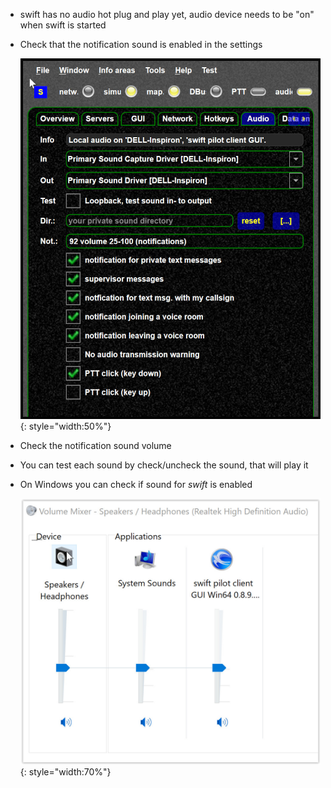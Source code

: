 <!--
    SPDX-FileCopyrightText: Copyright (C) swift Project Community / Contributors
    SPDX-License-Identifier: GFDL-1.3-only
-->

- swift has no audio hot plug and play yet, audio device needs to be "on" when swift is started
- Check that the notification sound is enabled in the settings

    ![](./../img/Audio_settings.jpg){: style="width:50%"}

- Check the notification sound volume
- You can test each sound by check/uncheck the sound, that will play it
- On Windows you can check if sound for *swift* is enabled

    ![](./../img/winaudio.jpg){: style="width:70%"}
